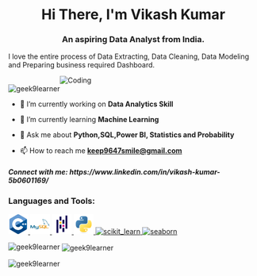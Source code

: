 <h1 align="center">Hi There, I'm Vikash Kumar</h1>
<h3 align="center">An aspiring Data Analyst from India.</h3>

I love the entire process of Data Extracting, Data Cleaning, Data Modeling and Preparing business required Dashboard.


<img align="right" alt="Coding" width="400" src="https://freelancersacademy.com/wp-content/uploads/2018/06/3ae419_b187b75e0a194ec9832b9c716c5a169f_mv2.gif">

<p align="left"> <img src="https://komarev.com/ghpvc/?username=geek9learner&label=Profile%20views&color=0e75b6&style=flat" alt="geek9learner" /> </p>

- 🔭 I’m currently working on **Data Analytics Skill**

- 🌱 I’m currently learning **Machine Learning**

- 💬 Ask me about **Python,SQL,Power BI, Statistics and Probability**

- 📫 How to reach me **keep9647smile@gmail.com**

<h5 align="left">Connect with me: https://www.linkedin.com/in/vikash-kumar-5b0601169/ </h5>
<p align="left">
</p>

<h3 align="left">Languages and Tools:</h3>
<p align="left"> <a href="https://www.w3schools.com/cpp/" target="_blank" rel="noreferrer"> <img src="https://raw.githubusercontent.com/devicons/devicon/master/icons/cplusplus/cplusplus-original.svg" alt="cplusplus" width="40" height="40"/> </a> <a href="https://www.mysql.com/" target="_blank" rel="noreferrer"> <img src="https://raw.githubusercontent.com/devicons/devicon/master/icons/mysql/mysql-original-wordmark.svg" alt="mysql" width="40" height="40"/> </a> <a href="https://pandas.pydata.org/" target="_blank" rel="noreferrer"> <img src="https://raw.githubusercontent.com/devicons/devicon/2ae2a900d2f041da66e950e4d48052658d850630/icons/pandas/pandas-original.svg" alt="pandas" width="40" height="40"/> </a> <a href="https://www.python.org" target="_blank" rel="noreferrer"> <img src="https://raw.githubusercontent.com/devicons/devicon/master/icons/python/python-original.svg" alt="python" width="40" height="40"/> </a> <a href="https://scikit-learn.org/" target="_blank" rel="noreferrer"> <img src="https://upload.wikimedia.org/wikipedia/commons/0/05/Scikit_learn_logo_small.svg" alt="scikit_learn" width="40" height="40"/> </a> <a href="https://seaborn.pydata.org/" target="_blank" rel="noreferrer"> <img src="https://seaborn.pydata.org/_images/logo-mark-lightbg.svg" alt="seaborn" width="40" height="40"/> </a> </p>

<p><img align="left" src="https://github-readme-stats.vercel.app/api/top-langs?username=geek9learner&show_icons=true&locale=en&layout=compact" alt="geek9learner" /></p>

<p>&nbsp;<img align="center" src="https://github-readme-stats.vercel.app/api?username=geek9learner&show_icons=true&locale=en" alt="geek9learner" /></p>

<p><img align="center" src="https://github-readme-streak-stats.herokuapp.com/?user=geek9learner&" alt="geek9learner" /></p>
